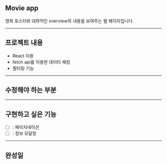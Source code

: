 ## Movie app

영화 포스터와 대략적인 overview의 내용을 보여주는 웹 페이지입니다.

---

## 프로젝트 내용

- React 이용
- fetch api를 이용한 데이터 패칭
- 필터링 기능

---

## 수정해야 하는 부분

---

## 구현하고 싶은 기능

- [ ] : 페이지네이션
- [ ] : 정보 모달창

---

## 완성일
